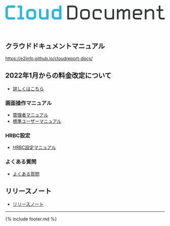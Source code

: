 <br>
<div align="center">
<img src="logo-type.png" alt="属性" title="クラウドドキュメント">
</div>
<br><br>

## クラウドドキュメントマニュアル

https://e2info.github.io/cloudreport-docs/

## 2022年1月からの料金改定について
* [詳しくはこちら](release-notes/20220104.md)

### 画面操作マニュアル

* [管理者マニュアル](manual/admin.md)
* [標準ユーザーマニュアル](manual/user.md)

### HRBC設定

* [HRBC設定マニュアル](manual/hrbc.md)


### よくある質問

* [よくある質問](faq/faq.md)


## リリースノート

* [リリースノート](release-notes/index.md)


-----

{% include footer.md %}
